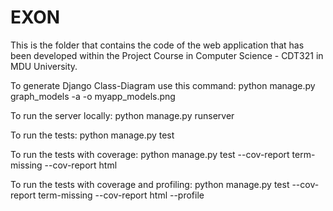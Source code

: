 # EXON
This is the folder that contains the code of the web application that has been developed within the Project Course in Computer Science - CDT321 in MDU University.


To generate Django Class-Diagram use this command:
python manage.py graph_models -a -o myapp_models.png

To run the server locally:
python manage.py runserver

To run the tests:
python manage.py test

To run the tests with coverage:
python manage.py test --cov-report term-missing --cov-report html

To run the tests with coverage and profiling:
python manage.py test --cov-report term-missing --cov-report html --profile
